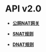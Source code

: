 # API v2.0<a name="nat_api_0000"></a>

-   **[公网NAT网关](公网NAT网关-13.md)**  

-   **[SNAT规则](SNAT规则-19.md)**  

-   **[DNAT规则](DNAT规则-24.md)**  


